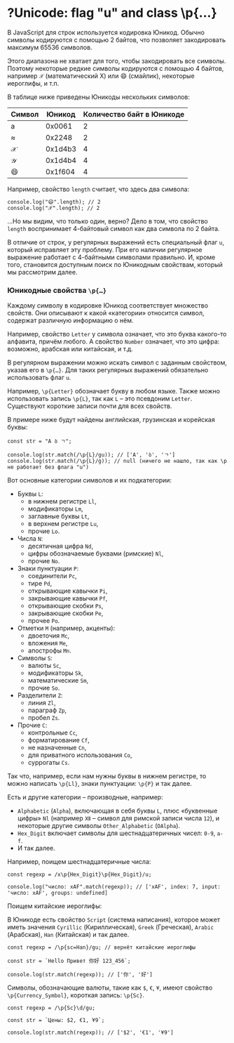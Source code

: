 # ?Unicode: flag "u" and class \p{...}

В JavaScript для строк используется кодировка Юникод. Обычно символы кодируются с помощью 2 байтов, что позволяет закодировать максимум 65536 символов.

Этого диапазона не хватает для того, чтобы закодировать все символы. Поэтому некоторые редкие символы кодируются с помощью 4 байтов, например `𝒳` (математический X) или 😄 (смайлик), некоторые иероглифы, и т.п.

В таблице ниже приведены Юникоды нескольких символов:

| Символ	| Юникод	| Количество байт в Юникоде |
|---|---|---|
| a	| 0x0061	| 2 |
| ≈	| 0x2248	| 2 |
| 𝒳	| 0x1d4b3	| 4 |
| 𝒴 | 0x1d4b4	| 4 |
| 😄 | 0x1f604	| 4 |

Например, свойство `length` считает, что здесь два символа:

~~~
console.log("😄".length); // 2
console.log("𝒳".length); // 2
~~~

…Но мы видим, что только один, верно? Дело в том, что свойство `length` воспринимает 4-байтовый символ как два символа по 2 байта.

В отличие от строк, у регулярных выражений есть специальный флаг `u`, который исправляет эту проблему. При его наличии регулярное выражение работает с 4-байтными символами правильно. И, кроме того, становится доступным поиск по Юникодным свойствам, который мы рассмотрим далее.

### Юникодные свойства `\p{…}`

Каждому символу в кодировке Юникод соответствует множество свойств. Они описывают к какой «категории» относится символ, содержат различную информацию о нём.

Например, свойство `Letter` у символа означает, что это буква какого-то алфавита, причём любого. А свойство `Number` означает, что это цифра: возможно, арабская или китайская, и т.д.

В регулярном выражении можно искать символ с заданным свойством, указав его в `\p{…}`. Для таких регулярных выражений обязательно использовать флаг `u`.

Например, `\p{Letter}` обозначает букву в любом языке. Также можно использовать запись `\p{L}`, так как `L` – это псевдоним `Letter`. Существуют короткие записи почти для всех свойств.

В примере ниже будут найдены английская, грузинская и корейская буквы:

~~~
const str = "A ბ ㄱ";

console.log(str.match(/\p{L}/gu)); // ['A', 'ბ', 'ㄱ']
console.log(str.match(/\p{L}/g)); // null (ничего не нашло, так как \p не работает без флага "u")
~~~

Вот основные категории символов и их подкатегории:

* Буквы `L`:
  * в нижнем регистре `Ll`,
  * модификаторы `Lm`,
  * заглавные буквы `Lt`,
  * в верхнем регистре `Lu`,
  * прочие `Lo`.
* Числа `N`:
  * десятичная цифра `Nd`,
  * цифры обозначаемые буквами (римские) `Nl`,
  * прочие `No`.
* Знаки пунктуации `P`:
  * соединители `Pc`,
  * тире `Pd`,
  * открывающие кавычки `Pi`,
  * закрывающие кавычки `Pf`,
  * открывающие скобки `Ps`,
  * закрывающие скобки `Pe`,
  * прочее `Po`.
* Отметки `M` (например, акценты):
  * двоеточия `Mc`,
  * вложения `Me`,
  * апострофы `Mn`.
* Символы `S`:
  * валюты `Sc`,
  * модификаторы `Sk`,
  * математические `Sm`,
  * прочие `So`.
* Разделители `Z`:
  * линия `Zl`,
  * параграф `Zp`,
  * пробел `Zs`.
* Прочие `C`:
  * контрольные `Cc`,
  * форматирование `Cf`,
  * не назначенные `Cn`,
  * для приватного использования `Co`,
  * суррогаты `Cs`.

Так что, например, если нам нужны буквы в нижнем регистре, то можно написать `\p{Ll}`, знаки пунктуации: `\p{P}` и так далее.

Есть и другие категории – производные, например:

* `Alphabetic` (`Alpha`), включающая в себя буквы `L`, плюс «буквенные цифры» `Nl` (например `Ⅻ` – символ для римской записи числа `12`), и некоторые другие символы `Other_Alphabetic` (`OAlpha`).
* `Hex_Digit` включает символы для шестнадцатеричных чисел: `0-9`, `a-f`.
* И так далее.

Например, поищем шестнадцатеричные числа:

~~~
const regexp = /x\p{Hex_Digit}\p{Hex_Digit}/u;

console.log("число: xAF".match(regexp)); // ['xAF', index: 7, input: 'число: xAF', groups: undefined]
~~~

Поищем китайские иероглифы:

В Юникоде есть свойство `Script` (система написания), которое может иметь значения `Cyrillic` (Кириллическая), `Greek` (Греческая), `Arabic` (Арабская), `Han` (Китайская) и так далее.

~~~
const regexp = /\p{sc=Han}/gu; // вернёт китайские иероглифы

const str = `Hello Привет 你好 123_456`;

console.log(str.match(regexp)); // ['你', '好']
~~~

Символы, обозначающие валюты, такие как `$`, `€`, `¥`, имеют свойство `\p{Currency_Symbol}`, короткая запись: `\p{Sc}`.

~~~
const regexp = /\p{Sc}\d/gu;

const str = `Цены: $2, €1, ¥9`;

console.log(str.match(regexp)); // ['$2', '€1', '¥9']
~~~
